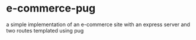 # e-commerce-pug
a simple implementation of an e-commerce site with an express server and two routes templated using pug

